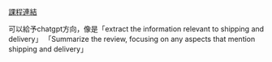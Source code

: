 [課程連結](https://learn.deeplearning.ai/chatgpt-prompt-eng/lesson/4/summarizing)


可以給予chatgpt方向，像是「extract the information relevant to shipping and delivery」
「Summarize the review, focusing on any aspects that mention shipping and delivery」